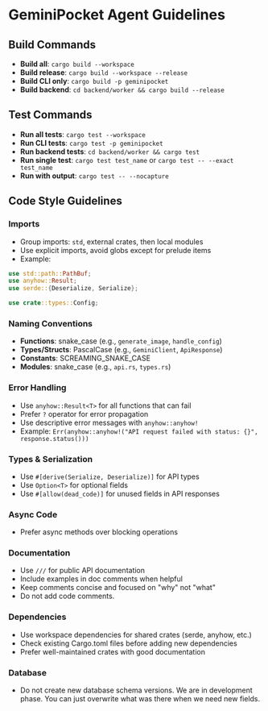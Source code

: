 # GeminiPocket Agent Guidelines

## Build Commands
- **Build all**: `cargo build --workspace`
- **Build release**: `cargo build --workspace --release`
- **Build CLI only**: `cargo build -p geminipocket`
- **Build backend**: `cd backend/worker && cargo build --release`

## Test Commands
- **Run all tests**: `cargo test --workspace`
- **Run CLI tests**: `cargo test -p geminipocket`
- **Run backend tests**: `cd backend/worker && cargo test`
- **Run single test**: `cargo test test_name` or `cargo test -- --exact test_name`
- **Run with output**: `cargo test -- --nocapture`

## Code Style Guidelines

### Imports
- Group imports: `std`, external crates, then local modules
- Use explicit imports, avoid globs except for prelude items
- Example:
```rust
use std::path::PathBuf;
use anyhow::Result;
use serde::{Deserialize, Serialize};

use crate::types::Config;
```

### Naming Conventions
- **Functions**: snake_case (e.g., `generate_image`, `handle_config`)
- **Types/Structs**: PascalCase (e.g., `GeminiClient`, `ApiResponse`)
- **Constants**: SCREAMING_SNAKE_CASE
- **Modules**: snake_case (e.g., `api.rs`, `types.rs`)

### Error Handling
- Use `anyhow::Result<T>` for all functions that can fail
- Prefer `?` operator for error propagation
- Use descriptive error messages with `anyhow::anyhow!`
- Example: `Err(anyhow::anyhow!("API request failed with status: {}", response.status()))`

### Types & Serialization
- Use `#[derive(Serialize, Deserialize)]` for API types
- Use `Option<T>` for optional fields
- Use `#[allow(dead_code)]` for unused fields in API responses

### Async Code
- Prefer async methods over blocking operations

### Documentation
- Use `///` for public API documentation
- Include examples in doc comments when helpful
- Keep comments concise and focused on "why" not "what"
- Do not add code comments.

### Dependencies
- Use workspace dependencies for shared crates (serde, anyhow, etc.)
- Check existing Cargo.toml files before adding new dependencies
- Prefer well-maintained crates with good documentation

### Database
- Do not create new database schema versions. We are in development phase. You can just overwrite what was there when we need new fields.
